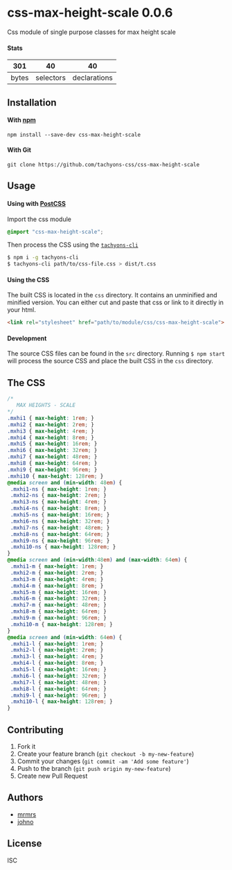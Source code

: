 # css-max-height-scale 0.0.6

Css module of single purpose classes for max height scale

#### Stats

301 | 40 | 40
---|---|---
bytes | selectors | declarations

## Installation

#### With [npm](https://npmjs.com)

```
npm install --save-dev css-max-height-scale
```

#### With Git

```
git clone https://github.com/tachyons-css/css-max-height-scale
```

## Usage

#### Using with [PostCSS](https://github.com/postcss/postcss)

Import the css module

```css
@import "css-max-height-scale";
```

Then process the CSS using the [`tachyons-cli`](https://github.com/tachyons-css/tachyons-cli)

```sh
$ npm i -g tachyons-cli
$ tachyons-cli path/to/css-file.css > dist/t.css
```

#### Using the CSS

The built CSS is located in the `css` directory. It contains an unminified and minified version.
You can either cut and paste that css or link to it directly in your html.

```html
<link rel="stylesheet" href="path/to/module/css/css-max-height-scale">
```

#### Development

The source CSS files can be found in the `src` directory.
Running `$ npm start` will process the source CSS and place the built CSS in the `css` directory.

## The CSS

```css
/*
   MAX HEIGHTS - SCALE
*/
.mxhi1 { max-height: 1rem; }
.mxhi2 { max-height: 2rem; }
.mxhi3 { max-height: 4rem; }
.mxhi4 { max-height: 8rem; }
.mxhi5 { max-height: 16rem; }
.mxhi6 { max-height: 32rem; }
.mxhi7 { max-height: 48rem; }
.mxhi8 { max-height: 64rem; }
.mxhi9 { max-height: 96rem; }
.mxhi10 { max-height: 128rem; }
@media screen and (min-width: 48em) {
 .mxhi1-ns { max-height: 1rem; }
 .mxhi2-ns { max-height: 2rem; }
 .mxhi3-ns { max-height: 4rem; }
 .mxhi4-ns { max-height: 8rem; }
 .mxhi5-ns { max-height: 16rem; }
 .mxhi6-ns { max-height: 32rem; }
 .mxhi7-ns { max-height: 48rem; }
 .mxhi8-ns { max-height: 64rem; }
 .mxhi9-ns { max-height: 96rem; }
 .mxhi10-ns { max-height: 128rem; }
}
@media screen and (min-width:48em) and (max-width: 64em) {
 .mxhi1-m { max-height: 1rem; }
 .mxhi2-m { max-height: 2rem; }
 .mxhi3-m { max-height: 4rem; }
 .mxhi4-m { max-height: 8rem; }
 .mxhi5-m { max-height: 16rem; }
 .mxhi6-m { max-height: 32rem; }
 .mxhi7-m { max-height: 48rem; }
 .mxhi8-m { max-height: 64rem; }
 .mxhi9-m { max-height: 96rem; }
 .mxhi10-m { max-height: 128rem; }
}
@media screen and (min-width: 64em) {
 .mxhi1-l { max-height: 1rem; }
 .mxhi2-l { max-height: 2rem; }
 .mxhi3-l { max-height: 4rem; }
 .mxhi4-l { max-height: 8rem; }
 .mxhi5-l { max-height: 16rem; }
 .mxhi6-l { max-height: 32rem; }
 .mxhi7-l { max-height: 48rem; }
 .mxhi8-l { max-height: 64rem; }
 .mxhi9-l { max-height: 96rem; }
 .mxhi10-l { max-height: 128rem; }
}
```

## Contributing

1. Fork it
2. Create your feature branch (`git checkout -b my-new-feature`)
3. Commit your changes (`git commit -am 'Add some feature'`)
4. Push to the branch (`git push origin my-new-feature`)
5. Create new Pull Request

## Authors

* [mrmrs](http://mrmrs.io)
* [johno](http://johnotander.com)

## License

ISC
